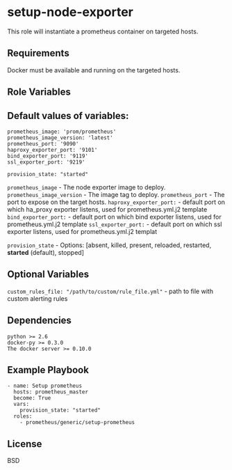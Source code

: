 setup-node-exporter
=========

This role will instantiate a prometheus container on targeted hosts.

Requirements
------------

Docker must be available and running on the targeted hosts.

Role Variables
--------------
## Default values of variables:
```
prometheus_image: 'prom/prometheus'
prometheus_image_version: 'latest'
prometheus_port: '9090'
haproxy_exporter_port: '9101'
bind_exporter_port: '9119'
ssl_exporter_port: '9219'

provision_state: "started"
```
`prometheus_image` - The node exporter image to deploy.
`prometheus_image_version` - The image tag to deploy.
`prometheus_port` - The port to expose on the target hosts.
`haproxy_exporter_port:` - default port on which ha_proxy exporter listens, used for prometheus.yml.j2 template
`bind_exporter_port:` - default port on which bind exporter listens, used for prometheus.yml.j2 template
`ssl_exporter_port:` - default port on which ssl exporter listens, used for prometheus.yml.j2 templat

`provision_state` - Options: [absent, killed, present, reloaded, restarted, **started** (default), stopped]

## Optional Variables
`custom_rules_file: "/path/to/custom/rule_file.yml"` - path to file with custom alerting rules


Dependencies
------------
```
python >= 2.6
docker-py >= 0.3.0
The docker server >= 0.10.0
```

Example Playbook
----------------
```
- name: Setup prometheus
  hosts: prometheus_master
  become: True
  vars:
    provision_state: "started"
  roles:
    - prometheus/generic/setup-prometheus
```

License
-------

BSD
